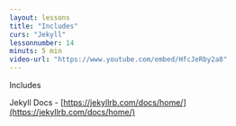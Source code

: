 ```yaml
---
layout: lessons
title: "Includes"
curs: "Jekyll"
lessonnumber: 14
minuts: 5 min
video-url: "https://www.youtube.com/embed/HfcJeRby2a8"
---
```


Includes

Jekyll Docs - [https://jekyllrb.com/docs/home/](https://jekyllrb.com/docs/home/)

